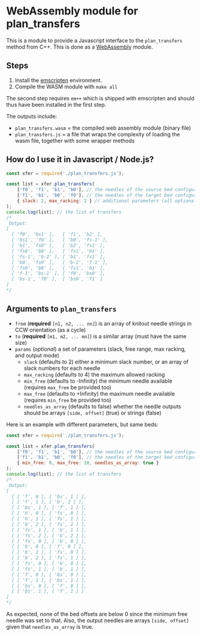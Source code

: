 # WebAssembly module for plan_transfers

This is a module to provide a Javascript interface to the `plan_transfers` method from C++.
This is done as a [WebAssembly](https://developer.mozilla.org/en-US/docs/WebAssembly) module.

## Steps

1. Install the [emscripten](https://emscripten.org/docs/getting_started/downloads.html) environment.
2. Compile the WASM module with `make all`

The second step requires `em++` which is shipped with emscripten and should thus have been installed in the first step.

The outputs include:
* `plan_transfers.wasm` = the compiled web assembly module (binary file)
* `plan_transfers.js` = a file that wraps the complexity of loading the wasm file, together with some wrapper methods

## How do I use it in Javascript / Node.js?

```js
const xfer = require('./plan_transfers.js');

const list = xfer.plan_transfers(
    ['f0', 'f1', 'b1', 'b0'], // the needles of the source bed configuration (cycle must be CCW)
    ['f1', 'b1', 'b0', 'f0'], // the needles of the target bed configuration (cycle must be CCW)
    { slack: 2, max_racking: 2 } // additional parameters (all optional)
);
console.log(list); // the list of transfers
/*
 Output:
[
  [ 'f0', 'bs1' ],   [ 'f1', 'b2' ],
  [ 'bs1', 'f0' ],   [ 'b0', 'fs-1' ],
  [ 'b1', 'fs0' ],   [ 'b2', 'fs1' ],
  [ 'fs0', 'b0' ],   [ 'fs1', 'b1' ],
  [ 'fs-1', 'b-2' ], [ 'b1', 'fs1' ],
  [ 'b0', 'fs0' ],   [ 'b-2', 'f-1' ],
  [ 'fs0', 'b0' ],   [ 'fs1', 'b1' ],
  [ 'f-1', 'bs-1' ], [ 'f0', 'bs0' ],
  [ 'bs-1', 'f0' ],  [ 'bs0', 'f1' ]
]
*/
``` 

## Arguments to `plan_transfers`

* `from` (**required** `[n1, n2, ... nn]`) is an array of knitout needle strings in CCW orientation (as a cycle)
* `to` (**required** `[m1, m2, ... mn]`) is a similar array (must have the same size)
* `params` (*optional*) a set of parameters (slack, free range, max racking, and output mode)
  * `slack` (defaults to 2) either a minimum slack number, or an array of slack numbers for each needle
  * `max_racking` (defaults to 4) the maximum allowed racking
  * `min_free` (defaults to -Infinity) the minimum needle available (requires `max_free` be provided too)
  * `max_free` (defaults to +Infinity) the maximum needle available (requires `min_free` be provided too)
  * `needles_as_array` (defaults to false) whether the needle outputs should be arrays `[side, offset]` (true) or strings (false)

Here is an example with different parameters, but same beds:
```js
const xfer = require('./plan_transfers.js');

const list = xfer.plan_transfers(
    ['f0', 'f1', 'b1', 'b0'], // the needles of the source bed configuration (cycle must be CCW)
    ['f1', 'b1', 'b0', 'f0'], // the needles of the target bed configuration (cycle must be CCW)
    { min_free: 0, max_free: 10, needles_as_array: true }
);
console.log(list); // the list of transfers
/*
 Output:
[
  [ [ 'f', 0 ], [ 'bs', 1 ] ],
  [ [ 'f', 1 ], [ 'b', 2 ] ],
  [ [ 'bs', 1 ], [ 'f', 1 ] ],
  [ [ 'b', 0 ], [ 'fs', 0 ] ],
  [ [ 'b', 1 ], [ 'fs', 1 ] ],
  [ [ 'b', 2 ], [ 'fs', 2 ] ],
  [ [ 'fs', 1 ], [ 'b', 1 ] ],
  [ [ 'fs', 2 ], [ 'b', 2 ] ],
  [ [ 'fs', 0 ], [ 'b', 0 ] ],
  [ [ 'b', 0 ], [ 'f', 0 ] ],
  [ [ 'b', 1 ], [ 'fs', 0 ] ],
  [ [ 'b', 2 ], [ 'fs', 1 ] ],
  [ [ 'fs', 0 ], [ 'b', 0 ] ],
  [ [ 'fs', 1 ], [ 'b', 1 ] ],
  [ [ 'f', 0 ], [ 'bs', 0 ] ],
  [ [ 'f', 1 ], [ 'bs', 1 ] ],
  [ [ 'bs', 0 ], [ 'f', 0 ] ],
  [ [ 'bs', 1 ], [ 'f', 1 ] ]
]
*/
``` 

As expected, none of the bed offsets are below 0 since the minimum free needle was set to that.
Also, the output needles are arrays `[side, offset]` given that `needles_as_array` is true.